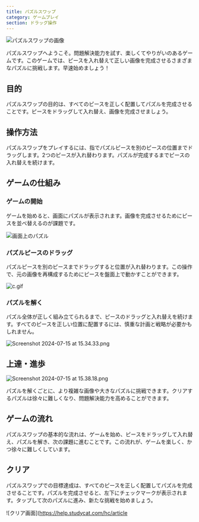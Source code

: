 ```yaml
---
title: パズルスワップ
category: ゲームプレイ
section: ドラッグ操作
---
```

![パズルスワップの画像](https://help.studycat.com/hc/article_attachments/34916594979097)

パズルスワップへようこそ。問題解決能力を試す、楽しくてやりがいのあるゲームです。このゲームでは、ピースを入れ替えて正しい画像を完成させるさまざまなパズルに挑戦します。早速始めましょう！

## 目的

パズルスワップの目的は、すべてのピースを正しく配置してパズルを完成させることです。ピースをドラッグして入れ替え、画像を完成させましょう。

## 操作方法

パズルスワップをプレイするには、指でパズルピースを別のピースの位置までドラッグします。2つのピースが入れ替わります。パズルが完成するまでピースの入れ替えを続けます。

## ゲームの仕組み

### ゲームの開始

ゲームを始めると、画面にパズルが表示されます。画像を完成させるためにピースを並べ替えるのが課題です。

![画面上のパズル](https://help.studycat.com/hc/article_attachments/34916594979097)

### パズルピースのドラッグ

パズルピースを別のピースまでドラッグすると位置が入れ替わります。この操作で、元の画像を再構成するためにピースを盤面上で動かすことができます。

![c.gif](https://help.studycat.com/hc/article_attachments/35085383360281)

### パズルを解く

パズル全体が正しく組み立てられるまで、ピースのドラッグと入れ替えを続けます。すべてのピースを正しい位置に配置するには、慎重な計画と戦略が必要かもしれません。

![Screenshot 2024-07-15 at 15.34.33.png](https://help.studycat.com/hc/article_attachments/35085383392153)

## 上達・進歩

![Screenshot 2024-07-15 at 15.38.18.png](https://help.studycat.com/hc/article_attachments/35085383395993)

パズルを解くごとに、より複雑な画像や大きなパズルに挑戦できます。クリアするパズルは徐々に難しくなり、問題解決能力を高めることができます。

## ゲームの流れ

パズルスワップの基本的な流れは、ゲームを始め、ピースをドラッグして入れ替え、パズルを解き、次の課題に進むことです。この流れが、ゲームを楽しく、かつ徐々に難しくしています。

## クリア

パズルスワップでの目標達成は、すべてのピースを正しく配置してパズルを完成させることです。パズルを完成させると、左下にチェックマークが表示されます。タップして次のパズルに進み、新たな挑戦を始めましょう。

![クリア画面](https://help.studycat.com/hc/article